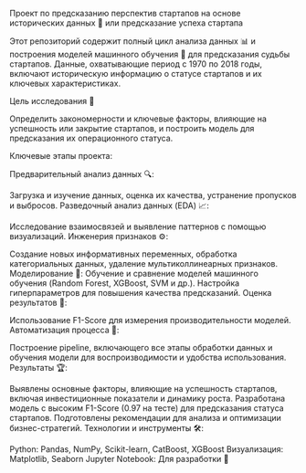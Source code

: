 Проект по предсказанию перспектив стартапов на основе исторических данных 🚀 
или предсказание успеха стартапа

Этот репозиторий содержит полный цикл анализа данных 📊 и построения моделей машинного обучения 🤖 для предсказания судьбы стартапов. Данные, охватывающие период с 1970 по 2018 годы, включают историческую информацию о статусе стартапов и их ключевых характеристиках.

Цель исследования 🎯

Определить закономерности и ключевые факторы, влияющие на успешность или закрытие стартапов, и построить модель для предсказания их операционного статуса.

Ключевые этапы проекта:

Предварительный анализ данных 🔍:

Загрузка и изучение данных, оценка их качества, устранение пропусков и выбросов.
Разведочный анализ данных (EDA) 📈:

Исследование взаимосвязей и выявление паттернов с помощью визуализаций.
Инженерия признаков ⚙️:

Создание новых информативных переменных, обработка категориальных данных, удаление мультиколлинеарных признаков.
Моделирование 🧠:
Обучение и сравнение моделей машинного обучения (Random Forest, XGBoost, SVM и др.).
Настройка гиперпараметров для повышения качества предсказаний.
Оценка результатов 📏:

Использование F1-Score для измерения производительности моделей.
Автоматизация процесса 🔄:

Построение pipeline, включающего все этапы обработки данных и обучения модели для воспроизводимости и удобства использования.
Результаты 🏆:

Выявлены основные факторы, влияющие на успешность стартапов, включая инвестиционные показатели и динамику роста.
Разработана модель с высоким F1-Score (0.97 на тесте) для предсказания статуса стартапов.
Подготовлены рекомендации для анализа и оптимизации бизнес-стратегий.
Технологии и инструменты 🛠️:

Python: Pandas, NumPy, Scikit-learn, CatBoost, XGBoost
Визуализация: Matplotlib, Seaborn
Jupyter Notebook: Для разработки 📝
